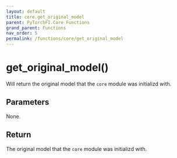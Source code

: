 ```yaml
---
layout: default
title: core.get_original_model
parent: PyTorchFI.Core Functions
grand_parent: Functions
nav_order: 5
permalink: /functions/core/get_original_model
---
```


# get_original_model()

Will return the original model that the `core` module was initializd with.

## Parameters

None.

## Return

The original model that the `core` module was initializd with.
